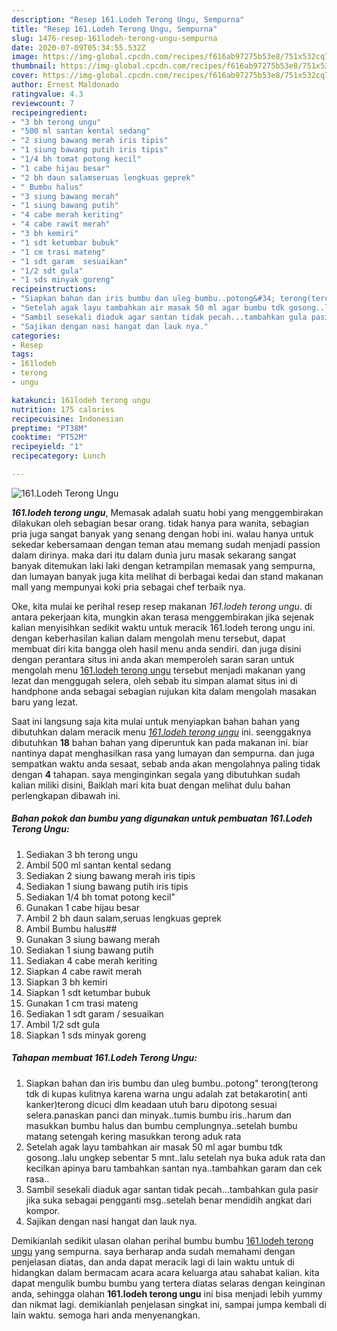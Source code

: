 ```yaml
---
description: "Resep 161.Lodeh Terong Ungu, Sempurna"
title: "Resep 161.Lodeh Terong Ungu, Sempurna"
slug: 1476-resep-161lodeh-terong-ungu-sempurna
date: 2020-07-09T05:34:55.532Z
image: https://img-global.cpcdn.com/recipes/f616ab97275b53e8/751x532cq70/161lodeh-terong-ungu-foto-resep-utama.jpg
thumbnail: https://img-global.cpcdn.com/recipes/f616ab97275b53e8/751x532cq70/161lodeh-terong-ungu-foto-resep-utama.jpg
cover: https://img-global.cpcdn.com/recipes/f616ab97275b53e8/751x532cq70/161lodeh-terong-ungu-foto-resep-utama.jpg
author: Ernest Maldonado
ratingvalue: 4.3
reviewcount: 7
recipeingredient:
- "3 bh terong ungu"
- "500 ml santan kental sedang"
- "2 siung bawang merah iris tipis"
- "1 siung bawang putih iris tipis"
- "1/4 bh tomat potong kecil"
- "1 cabe hijau besar"
- "2 bh daun salamseruas lengkuas geprek"
- " Bumbu halus"
- "3 siung bawang merah"
- "1 siung bawang putih"
- "4 cabe merah keriting"
- "4 cabe rawit merah"
- "3 bh kemiri"
- "1 sdt ketumbar bubuk"
- "1 cm trasi mateng"
- "1 sdt garam  sesuaikan"
- "1/2 sdt gula"
- "1 sds minyak goreng"
recipeinstructions:
- "Siapkan bahan dan iris bumbu dan uleg bumbu..potong&#34; terong(terong tdk di kupas kulitnya karena warna ungu adalah zat betakarotin( anti kanker)terong dicuci dlm keadaan utuh baru dipotong sesuai selera.panaskan panci dan minyak..tumis bumbu iris..harum dan masukkan bumbu halus dan bumbu cemplungnya..setelah bumbu matang setengah kering masukkan terong aduk rata"
- "Setelah agak layu tambahkan air masak 50 ml agar bumbu tdk gosong..lalu ungkep sebentar 5 mnt..lalu setelah nya buka aduk rata dan kecilkan apinya baru tambahkan santan nya..tambahkan garam dan cek rasa.."
- "Sambil sesekali diaduk agar santan tidak pecah...tambahkan gula pasir jika suka sebagai pengganti msg..setelah benar mendidih angkat dari kompor."
- "Sajikan dengan nasi hangat dan lauk nya."
categories:
- Resep
tags:
- 161lodeh
- terong
- ungu

katakunci: 161lodeh terong ungu 
nutrition: 175 calories
recipecuisine: Indonesian
preptime: "PT38M"
cooktime: "PT52M"
recipeyield: "1"
recipecategory: Lunch

---
```



![161.Lodeh Terong Ungu](https://img-global.cpcdn.com/recipes/f616ab97275b53e8/751x532cq70/161lodeh-terong-ungu-foto-resep-utama.jpg)

<b><i>161.lodeh terong ungu</i></b>, Memasak adalah suatu hobi yang menggembirakan dilakukan oleh sebagian besar orang. tidak hanya para wanita, sebagian pria juga sangat banyak yang senang dengan hobi ini. walau hanya untuk sekedar kebersamaan dengan teman atau memang sudah menjadi passion dalam dirinya. maka dari itu dalam dunia juru masak sekarang sangat banyak ditemukan laki laki dengan ketrampilan memasak yang sempurna, dan lumayan banyak juga kita melihat di berbagai kedai dan stand makanan mall yang mempunyai koki pria sebagai chef terbaik nya.

Oke, kita mulai ke perihal resep resep makanan <i>161.lodeh terong ungu</i>. di antara pekerjaan kita, mungkin akan terasa menggembirakan jika sejenak kalian menyisihkan sedikit waktu untuk meracik 161.lodeh terong ungu ini. dengan keberhasilan kalian dalam mengolah menu tersebut, dapat membuat diri kita bangga oleh hasil menu anda sendiri. dan juga disini dengan perantara situs ini anda akan memperoleh saran saran untuk mengolah menu <u>161.lodeh terong ungu</u> tersebut menjadi makanan yang lezat dan menggugah selera, oleh sebab itu simpan alamat situs ini di handphone anda sebagai sebagian rujukan kita dalam mengolah masakan baru yang lezat.




Saat ini langsung saja kita mulai untuk menyiapkan bahan bahan yang dibutuhkan dalam meracik menu <u><i>161.lodeh terong ungu</i></u> ini. seenggaknya dibutuhkan <b>18</b> bahan bahan yang diperuntuk kan pada makanan ini. biar nantinya dapat menghasilkan rasa yang lumayan dan sempurna. dan juga sempatkan waktu anda sesaat, sebab anda akan mengolahnya paling tidak dengan <b>4</b> tahapan. saya menginginkan segala yang dibutuhkan sudah kalian miliki disini, Baiklah mari kita buat dengan melihat dulu bahan perlengkapan dibawah ini.

<!--inarticleads1-->

##### Bahan pokok dan bumbu yang digunakan untuk pembuatan 161.Lodeh Terong Ungu:

1. Sediakan 3 bh terong ungu
1. Ambil 500 ml santan kental sedang
1. Sediakan 2 siung bawang merah iris tipis
1. Sediakan 1 siung bawang putih iris tipis
1. Sediakan 1/4 bh tomat potong kecil&#34;
1. Gunakan 1 cabe hijau besar
1. Ambil 2 bh daun salam,seruas lengkuas geprek
1. Ambil  Bumbu halus##
1. Gunakan 3 siung bawang merah
1. Sediakan 1 siung bawang putih
1. Sediakan 4 cabe merah keriting
1. Siapkan 4 cabe rawit merah
1. Siapkan 3 bh kemiri
1. Siapkan 1 sdt ketumbar bubuk
1. Gunakan 1 cm trasi mateng
1. Sediakan 1 sdt garam / sesuaikan
1. Ambil 1/2 sdt gula
1. Siapkan 1 sds minyak goreng




<!--inarticleads2-->

##### Tahapan membuat 161.Lodeh Terong Ungu:

1. Siapkan bahan dan iris bumbu dan uleg bumbu..potong&#34; terong(terong tdk di kupas kulitnya karena warna ungu adalah zat betakarotin( anti kanker)terong dicuci dlm keadaan utuh baru dipotong sesuai selera.panaskan panci dan minyak..tumis bumbu iris..harum dan masukkan bumbu halus dan bumbu cemplungnya..setelah bumbu matang setengah kering masukkan terong aduk rata
1. Setelah agak layu tambahkan air masak 50 ml agar bumbu tdk gosong..lalu ungkep sebentar 5 mnt..lalu setelah nya buka aduk rata dan kecilkan apinya baru tambahkan santan nya..tambahkan garam dan cek rasa..
1. Sambil sesekali diaduk agar santan tidak pecah...tambahkan gula pasir jika suka sebagai pengganti msg..setelah benar mendidih angkat dari kompor.
1. Sajikan dengan nasi hangat dan lauk nya.




Demikianlah sedikit ulasan olahan perihal bumbu bumbu <u>161.lodeh terong ungu</u> yang sempurna. saya berharap anda sudah memahami dengan penjelasan diatas, dan anda dapat meracik lagi di lain waktu untuk di hidangkan dalam bermacam acara acara keluarga atau sahabat kalian. kita dapat mengulik bumbu bumbu yang tertera diatas selaras dengan keinginan anda, sehingga olahan <b>161.lodeh terong ungu</b> ini bisa menjadi lebih yummy dan nikmat lagi. demikianlah penjelasan singkat ini, sampai jumpa kembali di lain waktu. semoga hari anda menyenangkan.
